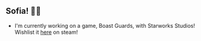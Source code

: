 ##  Sofia! 👋💜
- I'm currently working on a game, Boast Guards, with Starworks Studios!
  Wishlist it [here](https://store.steampowered.com/app/3454840/Boast_Guards/) on steam!


